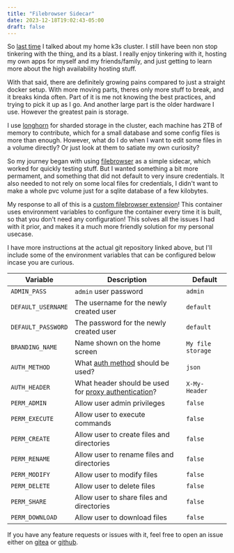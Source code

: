 ```yaml
---
title: "Filebrowser Sidecar"
date: 2023-12-18T19:02:43-05:00
draft: false
---
```


So [last time](https://www.clortox.com/posts/kubernetes-at-home/) I talked about my
home k3s cluster. I still have been non stop tinkering with the thing, and its a blast.
I really enjoy tinkering with it, hosting my own apps for myself and my friends/family,
and just getting to learn more about the high availability hosting stuff.

With that said, there are definitely growing pains compared to just a straight docker setup.
With more moving parts, theres only more stuff to break, and it breaks kinda often.
Part of it is me not knowing the best practices, and trying to pick it up as I go. And
another large part is the older hardware I use. However the greatest pain is storage.

I use [longhorn](https://longhorn.io) for sharded storage in the cluster, each machine
has 2TB of memory to contribute, which for a small database and some config files is
more than enough. However, what do I do when I want to edit some files in a volume directly? 
Or just look at them to satiate my own curiosity?

So my journey began with using [filebrowser](https://filebrowser.org) as a simple sidecar, which worked for quickly testing stuff. But I wanted something a bit more permament, and something that did not default to very insure credentials. It also needed to not rely on some local files for credentials, I didn't want to make a whole pvc volume just for a sqlite database of a few kilobytes.

My response to all of this is a [custom filebrowser extension](https://git.clortox.com/Infrastructure/Filebrowser)! This container
uses environment variables to configure the container every time it is built, so that you don't need any configuration! 
This solves all the issues I had with it prior, and makes it a much more friendly solution for my personal usecase.

I have more instructions at the actual git repository linked above, but I'll include some of the environment variables that can be
configured below incase you are curious.

| Variable          | Description                                                                        | Default         |
|-------------------|------------------------------------------------------------------------------------|-----------------|
| `ADMIN_PASS`      | `admin` user password                                                              | `admin`         |
| `DEFAULT_USERNAME`| The username for the newly created user                                            | `default`       |
| `DEFAULT_PASSWORD`| The password for the newly created user                                            | `default`       |
| `BRANDING_NAME`   | Name shown on the home screen                                                      | `My file storage`|
| `AUTH_METHOD`     | What [auth method](https://filebrowser.org/configuration/authentication-method) should be used? | `json` |
| `AUTH_HEADER`     | What header should be used for [proxy authentication](https://filebrowser.org/configuration/authentication-method#proxy-header)? | `X-My-Header` |
| `PERM_ADMIN`      | Allow user admin privileges                                                        | `false`         |
| `PERM_EXECUTE`    | Allow user to execute commands                                                     | `false`         |
| `PERM_CREATE`     | Allow user to create files and directories                                         | `false`         |
| `PERM_RENAME`     | Allow user to rename files and directories                                         | `false`         |
| `PERM_MODIFY`     | Allow user to modify files                                                         | `false`         |
| `PERM_DELETE`     | Allow user to delete files                                                         | `false`         |
| `PERM_SHARE`      | Allow user to share files and directories                                          | `false`         |
| `PERM_DOWNLOAD`   | Allow user to download files                                                       | `false`         |

If you have any feature requests or issues with it, feel free to open an issue either on [gitea](https://git.clortox.com/Infrastructure/Filebrowser) 
or [github](https://github.com/Clortox/Filebrowser).
